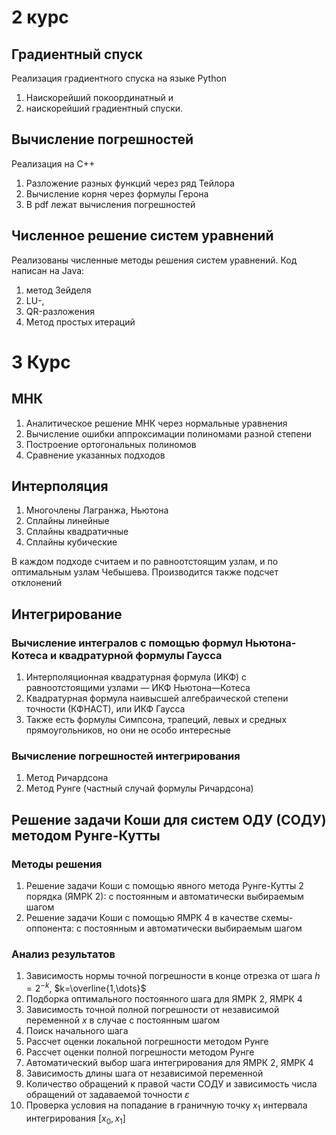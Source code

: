# 2 курс
## Градиентный спуск
Реализация градиентного спуска на языке Python
1) Наискорейший покоординатный и
2) наискорейший градиентный спуски.
   
## Вычисление погрешностей
Реализация на C++
1) Разложение разных функций через ряд Тейлора
2) Вычисление корня через формулы Герона
3) В pdf лежат вычисления погрешностей

## Численное решение систем уравнений 
Реализованы численные методы решения систем уравнений. Код написан на Java: 
1) метод Зейделя
2) LU-,
3) QR-разложения
4) Метод простых итераций

# 3 Курс
## МНК
1) Аналитическое решение МНК через нормальные уравнения
2) Вычисление ошибки аппроксимации полиномами разной степени
3) Построение ортогональных полиномов
4) Сравнение указанных подходов

## Интерполяция
1) Многочлены Лагранжа, Ньютона
2) Сплайны линейные
3) Сплайны квадратичные
4) Сплайны кубические

В каждом подходе считаем и по равноотстоящим узлам, и по оптимальным узлам Чебышева. Производится также подсчет отклонений
## Интегрирование
### Вычисление интегралов с помощью формул Ньютона-Котеса и квадратурной формулы Гаусса
1) Интерполяционная квадратурная формула (ИКФ) с равноотстоящими узлами — ИКФ Ньютона—Котеса
2) Квадратурная формула наивысшей алгебраической степени точности (КФНАСТ), или ИКФ Гаусса
3) Также есть формулы Симпсона, трапеций, левых и средных прямоугольников, но они не особо интересные

### Вычисление погрешностей интегрирования
1) Метод Ричардсона
2) Метод Рунге (частный случай формулы Ричардсона)

## Решение задачи Коши для систем ОДУ (СОДУ) методом Рунге-Кутты
### Методы решения
1) Решение задачи Коши с помощью явного метода Рунге-Кутты 2 порядка (ЯМРК 2): с постоянным и автоматически выбираемым шагом
3) Решение задачи Коши с помощью ЯМРК 4 в качестве схемы-оппонента: с постоянным и автоматически выбираемым шагом 

### Анализ результатов
1) Зависимость нормы точной погрешности в конце отрезка от шага $h=2^{-k}$, $k=\overline{1,\dots}$
2) Подборка оптимального постоянного шага для ЯМРК 2, ЯМРК 4 
3) Зависимость точной полной погрешности от независимой переменной $x$ в случае с постоянным шагом
4) Поиск начального шага
5) Рассчет оценки локальной погрешности методом Рунге
6) Рассчет оценки полной погрешности методом Рунге
7) Автоматический выбор шага интегрирования для ЯМРК 2, ЯМРК 4
8) Зависимость длины шага от независимой переменной
9) Количество обращений к правой части СОДУ и зависимость числа обращений от задаваемой точности $\varepsilon$
10) Проверка условия на попадание в граничную точку $x_1$ интервала интегрирования $[x_0, x_1]$
